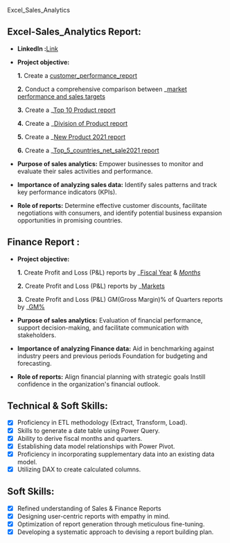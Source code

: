 Excel_Sales_Analytics
## Excel-Sales_Analytics Report: 

- **LinkedIn :**[Link](https://www.linkedin.com/posts/soundar-n-4488p_atliq-sales-and-finance-analytics-project-activity-7235521440492494848-0fKo?utm_source=share&utm_medium=member_desktop)

- **Project objective:** 

    **1.** Create a [customer_performance_report](https://github.com/soundar04/Excel_Sales_Analytics/blob/main/1_Customer_performance_report.pdf) 

    **2.** Conduct a comprehensive comparison between _[market performance and sales targets](https://github.com/soundar04/Excel_Sales_Analytics/blob/main/2_MarketPerformance_report.pdf)

    **3.** Create a _[Top 10 Product report](https://github.com/soundar04/Excel_Sales_Analytics/blob/main/3_Top10_product%20(1).pdf)

    **4.** Create a _[Division of Product report](https://github.com/soundar04/Excel_Sales_Analytics/blob/main/4_Division_report.pdf)

    **5.** Create a _[New Product 2021 report](https://github.com/soundar04/Excel_Sales_Analytics/blob/main/5_New_product_2021_report.pdf)

    **6.** Create a _[Top_5_countries_net_sale2021 report](https://github.com/soundar04/Excel_Sales_Analytics/blob/main/6_Top_5_countries_net_sale2021.pdf) 
  

- **Purpose of sales analytics:** Empower businesses to monitor and evaluate their sales activities and performance.

- **Importance of analyzing sales data:** Identify sales patterns and track key performance indicators (KPIs).

- **Role of reports:** Determine effective customer discounts, facilitate negotiations with consumers, and identify potential business expansion opportunities in promising countries.




## Finance Report :

- **Project objective:** 

    **1.** Create Profit and Loss (P&L) reports by _[Fiscal Year](https://github.com/soundar04/Excel_Sales_Analytics/blob/main/7_p%26l_year.pdf) & _[Months](https://github.com/soundar04/Excel_Sales_Analytics/blob/main/8_p%26l_quaeter_month.pdf)_ 

   **2.** Create Profit and Loss (P&L) reports by _[Markets](https://github.com/soundar04/Excel_Sales_Analytics/blob/main/9_p%26l_market.pdf)
  
   **3.** Create Profit and Loss (P&L) GM(Gross Margin)% of Quarters reports by _[GM%](https://github.com/soundar04/Excel_Sales_Analytics/blob/main/10_GM%25_by_quarted.pdf)
  

- **Purpose of sales analytics:** Evaluation of financial performance, support decision-making, and facilitate communication with stakeholders.

- **Importance of analyzing Finance data:** Aid in benchmarking against industry peers and previous periods Foundation for budgeting and forecasting.

- **Role of reports:** Align financial planning with strategic goals Instill confidence in the organization's financial outlook.



## Technical & Soft Skills:
- [x]	Proficiency in ETL methodology (Extract, Transform, Load).
- [x]	Skills to generate a date table using Power Query.
- [x]	Ability to derive fiscal months and quarters.
- [x]	Establishing data model relationships with Power Pivot.
- [x]	Proficiency in incorporating supplementary data into an existing data model.
- [x]	Utilizing DAX to create calculated columns.

## Soft Skills:
- [x]	Refined understanding of Sales & Finance Reports
- [x]	Designing user-centric reports with empathy in mind.
- [x]	Optimization of report generation through meticulous fine-tuning.
- [x]	Developing a systematic approach to devising a report building plan.
